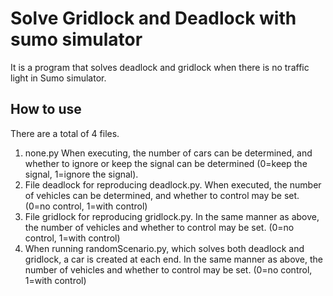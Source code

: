 # Solve Gridlock and Deadlock with sumo simulator
It is a program that solves deadlock and gridlock when there is no traffic light in Sumo simulator.

## How to use
There are a total of 4 files. 
1. none.py When executing, the number of cars can be determined, and whether to ignore or keep the signal can be determined (0=keep the signal, 1=ignore the signal).
2. File deadlock for reproducing deadlock.py. When executed, the number of vehicles can be determined, and whether to control may be set. (0=no control, 1=with control) 
3.  File gridlock for reproducing gridlock.py. In the same manner as above, the number of vehicles and whether to control may be set. (0=no control, 1=with control) 
4. When running randomScenario.py, which solves both deadlock and gridlock, a car is created at each end. In the same manner as above, the number of vehicles and whether to control may be set. (0=no control, 1=with control) 
